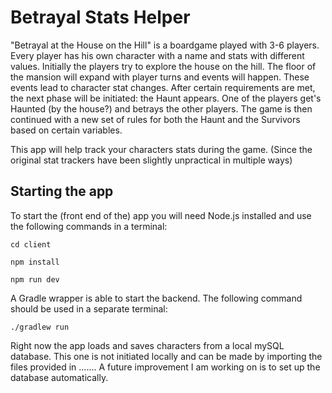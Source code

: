 # Betrayal Stats Helper

"Betrayal at the House on the Hill" is a boardgame played with 3-6 players. Every player has his own character with a name and stats with different values. Initially the players try to explore the house on the hill. The floor of the mansion will expand with player turns and events will happen. These events lead to character stat changes. After certain requirements are met, the next phase will be initiated: the Haunt appears. One of the players get's Haunted (by the house?) and betrays the other players. The game is then continued with a new set of rules for both the Haunt and the Survivors based on certain variables.

This app will help track your characters stats during the game.
(Since the original stat trackers have been slightly unpractical in multiple ways)

## Starting the app

To start the (front end of the) app you will need Node.js installed and use the following commands in a terminal:

```
cd client
```

```
npm install
```

```
npm run dev
```

A Gradle wrapper is able to start the backend. The following command should be used in a separate terminal:

```
./gradlew run
```

Right now the app loads and saves characters from a local mySQL database. This one is not initiated locally and can be made by importing the files provided in .......
A future improvement I am working on is to set up the database automatically.
